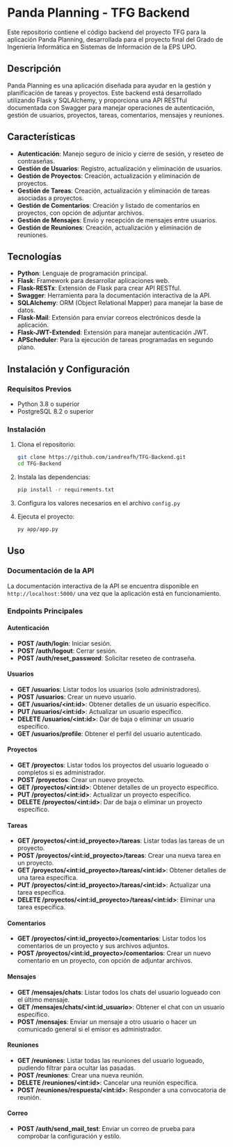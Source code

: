 # Panda Planning - TFG Backend

Este repositorio contiene el código backend del proyecto TFG para la aplicación Panda Planning, desarrollada para el proyecto final del Grado de Ingeniería Informática en Sistemas de Información de la EPS UPO.

## Descripción

Panda Planning es una aplicación diseñada para ayudar en la gestión y planificación de tareas y proyectos. Este backend está desarrollado utilizando Flask y SQLAlchemy, y proporciona una API RESTful documentada con Swagger para manejar operaciones de autenticación, gestión de usuarios, proyectos, tareas, comentarios, mensajes y reuniones.

## Características

- **Autenticación**: Manejo seguro de inicio y cierre de sesión, y reseteo de contraseñas.
- **Gestión de Usuarios**: Registro, actualización y eliminación de usuarios.
- **Gestión de Proyectos**: Creación, actualización y eliminación de proyectos.
- **Gestión de Tareas**: Creación, actualización y eliminación de tareas asociadas a proyectos.
- **Gestión de Comentarios**: Creación y listado de comentarios en proyectos, con opción de adjuntar archivos.
- **Gestión de Mensajes**: Envío y recepción de mensajes entre usuarios.
- **Gestión de Reuniones**: Creación, actualización y eliminación de reuniones.

## Tecnologías

- **Python**: Lenguaje de programación principal.
- **Flask**: Framework para desarrollar aplicaciones web.
- **Flask-RESTx**: Extensión de Flask para crear API RESTful.
- **Swagger**: Herramienta para la documentación interactiva de la API.
- **SQLAlchemy**: ORM (Object Relational Mapper) para manejar la base de datos.
- **Flask-Mail**: Extensión para enviar correos electrónicos desde la aplicación.
- **Flask-JWT-Extended**: Extensión para manejar autenticación JWT.
- **APScheduler**: Para la ejecución de tareas programadas en segundo plano.

## Instalación y Configuración

### Requisitos Previos

- Python 3.8 o superior
- PostgreSQL 8.2 o superior

### Instalación

1. Clona el repositorio:
   ```bash
   git clone https://github.com/iandreafh/TFG-Backend.git
   cd TFG-Backend

2. Instala las dependencias:
   ```bash
   pip install -r requirements.txt

3. Configura los valores necesarios en el archivo `config.py`


4. Ejecuta el proyecto:
   ```bash
   py app/app.py

## Uso

### Documentación de la API

La documentación interactiva de la API se encuentra disponible en `http://localhost:5000/` una vez que la aplicación está en funcionamiento.

### Endpoints Principales

#### Autenticación

- **POST /auth/login**: Iniciar sesión.
- **POST /auth/logout**: Cerrar sesión.
- **POST /auth/reset_password**: Solicitar reseteo de contraseña.

#### Usuarios

- **GET /usuarios**: Listar todos los usuarios (solo administradores).
- **POST /usuarios**: Crear un nuevo usuario.
- **GET /usuarios/\<int:id\>**: Obtener detalles de un usuario específico.
- **PUT /usuarios/\<int:id\>**: Actualizar un usuario específico.
- **DELETE /usuarios/\<int:id\>**: Dar de baja o eliminar un usuario específico.
- **GET /usuarios/profile**: Obtener el perfil del usuario autenticado.

#### Proyectos

- **GET /proyectos**: Listar todos los proyectos del usuario logueado o completos si es administrador.
- **POST /proyectos**: Crear un nuevo proyecto.
- **GET /proyectos/\<int:id\>**: Obtener detalles de un proyecto específico.
- **PUT /proyectos/\<int:id\>**: Actualizar un proyecto específico.
- **DELETE /proyectos/\<int:id\>**: Dar de baja o eliminar un proyecto específico.

#### Tareas

- **GET /proyectos/\<int:id_proyecto\>/tareas**: Listar todas las tareas de un proyecto.
- **POST /proyectos/\<int:id_proyecto\>/tareas**: Crear una nueva tarea en un proyecto.
- **GET /proyectos/\<int:id_proyecto\>/tareas/\<int:id\>**: Obtener detalles de una tarea específica.
- **PUT /proyectos/\<int:id_proyecto\>/tareas/\<int:id\>**: Actualizar una tarea específica.
- **DELETE /proyectos/\<int:id_proyecto\>/tareas/\<int:id\>**: Eliminar una tarea específica.

#### Comentarios

- **GET /proyectos/\<int:id_proyecto\>/comentarios**: Listar todos los comentarios de un proyecto y sus archivos adjuntos.
- **POST /proyectos/\<int:id_proyecto\>/comentarios**: Crear un nuevo comentario en un proyecto, con opción de adjuntar archivos.

#### Mensajes

- **GET /mensajes/chats**: Listar todos los chats del usuario logueado con el último mensaje.
- **GET /mensajes/chats/\<int:id_usuario\>**: Obtener el chat con un usuario específico.
- **POST /mensajes**: Enviar un mensaje a otro usuario o hacer un comunicado general si el emisor es administrador.

#### Reuniones

- **GET /reuniones**: Listar todas las reuniones del usuario logueado, pudiendo filtrar para ocultar las pasadas.
- **POST /reuniones**: Crear una nueva reunión.
- **DELETE /reuniones/\<int:id\>**: Cancelar una reunión específica.
- **POST /reuniones/respuesta/\<int:id\>**: Responder a una convocatoria de reunión.

#### Correo

- **POST /auth/send_mail_test**: Enviar un correo de prueba para comprobar la configuración y estilo.